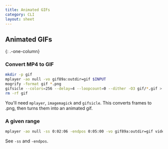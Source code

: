 ```yaml
---
title: Animated GIFs
category: CLI
layout: sheet
---
```


## Animated GIFs
{: .-one-column}

### Convert MP4 to GIF

```bash
mkdir -p gif
mplayer -ao null -vo gif89a:outdir=gif $INPUT
mogrify -format gif *.png
gifsicle --colors=256 --delay=4 --loopcount=0 --dither -O3 gif/*.gif > ${INPUT%.*}.gif
rm -rf gif
```

You'll need `mplayer`, `imagemagick` and `gifsicle`. This converts frames to .png, then turns them into an animated gif.

### A given range

```bash
mplayer -ao null -ss 0:02:06 -endpos 0:05:00 -vo gif89a:outdir=gif videofile.mp4
```

See `-ss` and `-endpos`.
